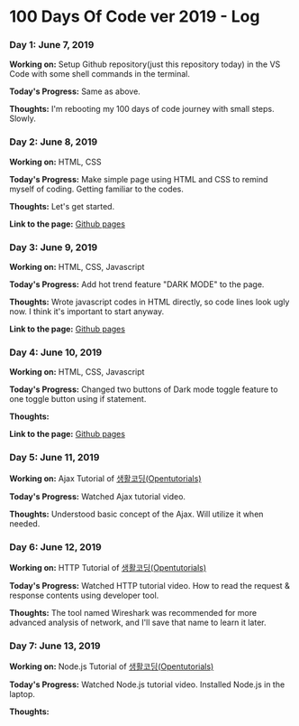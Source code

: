# 100 Days Of Code ver 2019 - Log

### Day 1: June 7, 2019

**Working on:** Setup Github repository(just this repository today) in the VS Code with some shell commands in the terminal.

**Today's Progress:** Same as above.

**Thoughts:** I'm rebooting my 100 days of code journey with small steps. Slowly.

### Day 2: June 8, 2019

**Working on:** HTML, CSS

**Today's Progress:** Make simple page using HTML and CSS to remind myself of coding. Getting familiar to the codes.

**Thoughts:** Let's get started.

**Link to the page:** [Github pages](https://stollener.github.io/hello-world)

### Day 3: June 9, 2019

**Working on:** HTML, CSS, Javascript

**Today's Progress:** Add hot trend feature "DARK MODE" to the page.

**Thoughts:** Wrote javascript codes in HTML directly, so code lines look ugly now. I think it's important to start anyway.

**Link to the page:** [Github pages](https://stollener.github.io/hello-world)

### Day 4: June 10, 2019

**Working on:** HTML, CSS, Javascript

**Today's Progress:** Changed two buttons of Dark mode toggle feature to one toggle button using if statement.

**Thoughts:** 

**Link to the page:** [Github pages](https://stollener.github.io/hello-world)

### Day 5: June 11, 2019

**Working on:** Ajax Tutorial of [생활코딩(Opentutorials)](https://opentutorials.org/course/3281)

**Today's Progress:** Watched Ajax tutorial video.

**Thoughts:** Understood basic concept of the Ajax. Will utilize it when needed.

### Day 6: June 12, 2019

**Working on:** HTTP Tutorial of [생활코딩(Opentutorials)](https://opentutorials.org/course/3385)

**Today's Progress:** Watched HTTP tutorial video. How to read the request & response contents using developer tool.

**Thoughts:** The tool named Wireshark was recommended for more advanced analysis of network, and I'll save that name to learn it later.

### Day 7: June 13, 2019

**Working on:** Node.js Tutorial of [생활코딩(Opentutorials)](https://opentutorials.org/)

**Today's Progress:** Watched Node.js tutorial video. Installed Node.js in the laptop.

**Thoughts:** 
